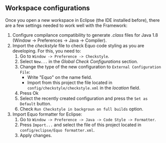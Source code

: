 ## Workspace configurations

Once you open a new workspace in Eclipse (the IDE installed before), there are a few settings needed to work well with the Framework:

1. Configure compilance compatibility to generate _.class_ files for Java 1.8 (Window -> Preferences -> Java -> Compiler).
2. Import the _checkstyle_ file to check Equo code styling as you are developing. For this, you need to:
   1. Go to `Window -> Preference -> Checkstyle`.
   2. Select `New...` in the _Global Check Configurations_ section.
   3. Change the type of the new configuration to `External Configuration File`:
      - Write "Equo" on the name field.
      - Import from this project the file located in `config/checkstyle/checkstyle.xml` in the _location_ field.
   4. Press Ok
   5. Select the recently created configuration and press the `Set as Default` button.
   6. Check `Run Checkstyle in backgroun on full builds` option.
3. Import Equo formatter for Eclipse:
   1. Go to `Window -> Preference -> Java -> Code Style -> Formatter`.
   2. Press `Import...` and select the file of this project located in `config/eclipse/Equo formatter.xml`.
   3. Apply changes.
